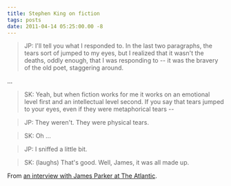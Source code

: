 ```yaml
---
title: Stephen King on fiction
tags: posts
date: 2011-04-14 05:25:00.00 -8
---
```

> JP: I'll tell you what I responded to. In the last two paragraphs, the tears sort of jumped to my eyes, but I realized that it wasn't the deaths, oddly enough, that I was responding to -- it was the bravery of the old poet, staggering around.

...

> SK: Yeah, but when fiction works for me it works on an emotional level first
and an intellectual level second. If you say that tears jumped to your eyes,
even if they were metaphorical tears --

> JP: They weren't. They were physical tears.

> SK: Oh ...

> JP: I sniffed a little bit.

> SK: (laughs) That's good. Well, James, it was all made up.

From [an interview with James Parker at The Atlantic](http://www.theatlantic.com/entertainment/archive/2011/04/stephen-king-on-the-creative-process-the-state-of-fiction-and-more/237023/).

